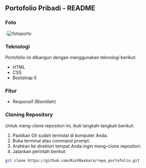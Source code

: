 ## Portofolio Pribadi - README

### Foto
-![fotoporto](https://github.com/RioYBaskara/porto/assets/156874101/9025830d-38fb-41da-a216-d8f627269d84)

### Teknologi
Portofolio ini dibangun dengan menggunakan teknologi berikut:
- HTML
- CSS
- Bootstrap 5

### Fitur
- Responsif (Bismillah)

### Cloning Repository

Untuk meng-clone repositori ini, ikuti langkah-langkah berikut:

1. Pastikan Git sudah terinstal di komputer Anda.
2. Buka terminal atau command prompt.
3. Arahkan ke direktori tempat Anda ingin meng-clone repositori.
4. Jalankan perintah berikut:

```bash
git clone https://github.com/RioYBaskara/repo_portofolio.git
```
